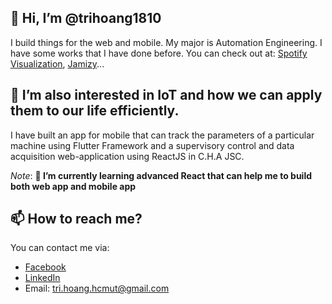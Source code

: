 ## 👋 Hi, I’m @trihoang1810
I build things for the web and mobile. My major is Automation Engineering.
I have some works that I have done before. You can check out at: [Spotify Visualization](https://your-spotify-profile.herokuapp.com/), [Jamizy](https://jamizy.netlify.app/)...

## 👀 I’m also interested in IoT and how we can apply them to our life efficiently.
I have built an app for mobile that can track the parameters of a particular machine using Flutter Framework and a supervisory control and data acquisition web-application using ReactJS in C.H.A JSC.

_Note_: **🌱 I’m currently learning advanced React that can help me to build both web app and mobile app**

## 📫 How to reach me?
You can contact me via:
* [Facebook](https://www.facebook.com/tri.hoang.hcmut/)
* [LinkedIn](https://www.linkedin.com/in/trihoang1810/)
* Email: tri.hoang.hcmut@gmail.com

